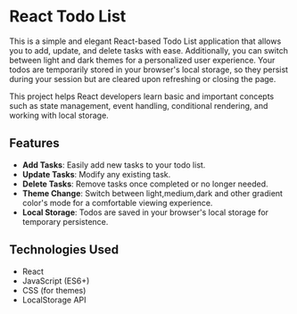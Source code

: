 # React Todo List

This is a simple and elegant React-based Todo List application that allows you to add, update, and delete tasks with ease. Additionally, you can switch between light and dark themes for a personalized user experience. Your todos are temporarily stored in your browser's local storage, so they persist during your session but are cleared upon refreshing or closing the page.

This project helps React developers learn basic and important concepts such as state management, event handling, conditional rendering, and working with local storage.

## Features

- **Add Tasks**: Easily add new tasks to your todo list.
- **Update Tasks**: Modify any existing task.
- **Delete Tasks**: Remove tasks once completed or no longer needed.
- **Theme Change**: Switch between light,medium,dark and other gradient color's mode for a comfortable viewing experience.
- **Local Storage**: Todos are saved in your browser's local storage for temporary persistence.

## Technologies Used

- React
- JavaScript (ES6+)
- CSS (for themes)
- LocalStorage API